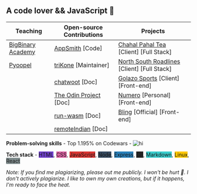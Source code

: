 ## A code lover && JavaScript 💛

| Teaching | Open-source Contributions | Projects |
|---|---|---|
|[BigBinary Academy](https://academy.bigbinary.com/)| [AppSmith](https://github.com/appsmithorg/appsmith) [Code] |  [Chahal Pahal Tea](https://www.chahalpahaltea.com/) [Client] [Full Stack] |   |
|[Pyoopel](https://www.pyoopel.com)| [triKone](https://bharat-patodi.github.io/trikone/) [Maintainer] |  [North South Roadlines](#) [Client] [Full Stack] | |
|| [chatwoot](https://github.com/chatwoot/chatwoot) [Doc] | [Golazo Sports](https://golazo-sports.herokuapp.com/) [Client] [Front-end] | |
|| [The Odin Project](https://github.com/TheOdinProject/curriculum) [Doc] | [Numero](https://altcampus.github.io/numero/build/index.html) [Personal] [Front-end] |
|| [run-wasm](https://github.com/slipHQ/run-wasm) [Doc] |  [Bling](https://bling-wip.netlify.app/) [Official] [Front-end]  |
|| [remoteIndian](https://remoteindian.vercel.app/) [Doc] | |

**Problem-solving skills** - Top 1.195% on Codewars - ![hi](https://www.codewars.com/users/bharat-patodi/badges/small) 

**Tech stack** - <span style="background-color:#6e40c9 ">HTML</span>, <span style="background-color:#db61a2 ">CSS</span>, <span style="background-color:#da3633 ">JavaScript</span>, <span style="background-color:#34495e ">Node</span>, <span style="background-color:#2980b9 ">Express</span>, <span style="background-color:#272727 ">Git</span>, <span style="background-color:#39cccc ">Markdown</span>, <span style="background-color:#ffc600 ">Linux</span>, <span style="background-color:#7f8c8d ">React</span>

<!-- Things that I like talking about: Web Accessibility and Design Systems. -->
<!-- Include a word about my interest in serverless and JAMStack -->
<!--  Also include WASM, typeScript, NextJS and Supabase -->
<!-- Create small launched projects like npm module, a browser of my own, my blog, numero, giftMeThis, etc. -->
<!-- Display these projects using a markdown table -->
<!-- Add some colours -->

*Note: If you find me plagiarizing, please out me publicly. I won't be hurt 🦝. I don't actively plagiarize. I like to own my own creations, but if it happens, I'm ready to face the heat.*
